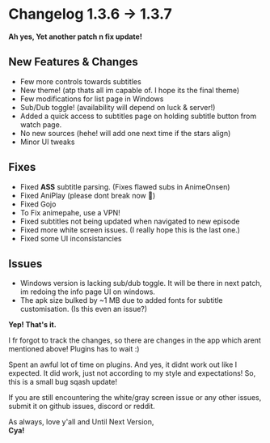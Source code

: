 # Changelog 1.3.6 -> 1.3.7

**Ah yes, Yet another patch n fix update!**

## New Features & Changes

- Few more controls towards subtitles
- New theme! (atp thats all im capable of. I hope its the final theme)
- Few modifications for list page in Windows
- Sub/Dub toggle! (availability will depend on luck & server!)
- Added a quick access to subtitles page on holding subtitle button from watch page.
- No new sources (hehe! will add one next time if the stars align)
- Minor UI tweaks

## Fixes

- Fixed **ASS** subtitle parsing. (Fixes flawed subs in AnimeOnsen)
- Fixed AniPlay (please dont break now :pray:)
- Fixed Gojo
- To Fix animepahe, use a VPN!
- Fixed subtitles not being updated when navigated to new episode
- Fixed more white screen issues. (I really hope this is the last one.)
- Fixed some UI inconsistancies

## Issues

- Windows version is lacking sub/dub toggle. It will be there in next patch, im redoing the info page UI on windows.
- The apk size bulked by ~1 MB due to added fonts for subtitle customisation. (Is this even an issue?)

**Yep! That's it.**

I fr forgot to track the changes, so there are changes in the app which arent mentioned above!
Plugins has to wait :)

Spent an awful lot of time on plugins. And yes, it didnt work out like I expected. It did work,
just not according to my style and expectations! So, this is a small bug sqash update!

If you are still encountering the white/gray screen issue or any other issues, submit it on github issues, discord or reddit.

As always, love y'all and Until Next Version, <br>
**Cya!**
